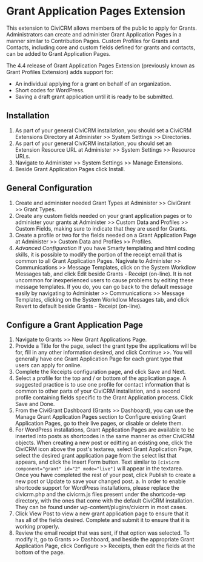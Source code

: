 Grant Application Pages Extension
=================================

This extension to CiviCRM allows members of the public to apply for Grants. Administrators can create and administer Grant Application Pages in a manner similar to Contribution Pages. Custom Profiles for Grants and Contacts, including core and custom fields defined for grants and contacts, can be added to Grant Application Pages.

The 4.4 release of Grant Application Pages Extension (previously known as Grant Profiles Extension) adds support for:
* An individual applying for a grant on behalf of an organization.
* Short codes for WordPress.
* Saving a draft grant application until it is ready to be submitted.

Installation
------------

1. As part of your general CiviCRM installation, you should set a CiviCRM Extensions Directory at Administer >> System Settings >> Directories.
2. As part of your general CiviCRM installation, you should set an Extension Resource URL at Administer >> System Settings >> Resource URLs.
3. Navigate to Administer >> System Settings >> Manage Extensions.
4. Beside Grant Application Pages click Install.

General Configuration
---------------------

1. Create and administer needed Grant Types at Administer >> CiviGrant >> Grant Types.
2. Create any custom fields needed on your grant application pages or to administer your grants at Administer >> Custom Data and Profiles >> Custom Fields, making sure to indicate that they are used for Grants.
3. Create a profile or two for the fields needed on a Grant Application Page at Administer >> Custom Data and Profiles >> Profiles.
4. *Advanced Configuration* If you have Smarty templating and html coding skills, it is possible to modify the portion of the receipt email that is common to all Grant Application Pages. Nagivate to Administer >> Communications >> Message Templates, click on the System Workdlow Messages tab, and click Edit beside Grants - Receipt (on-line). It is not uncommon for inexperienced users to cause problems by editing these message templates. If you do, you can go back to the default message easily by navigating to Administer >> Communications >> Message Templates, clicking on the System Workdlow Messages tab, and click Revert to default beside Grants - Receipt (on-line). 
 

Configure a Grant Application Page
----------------------------------

1. Navigate to Grants >> New Grant Applications Page.
2. Provide a Title for the page, select the grant type the applications will be for, fill in any other information desired, and click Continue >>. You will generally have one Grant Application Page for each grant type that users can apply for online.
3. Complete the Receipts configuration page, and click Save and Next.
4. Select a profile for the top and / or bottom of the application page. A suggested practice is to use one profile for contact information that is common to other parts of your CiviCRM installation, and a second profile containing fields specific to the Grant Application process. Click Save and Done.
5. From the CiviGrant Dashboard (Grants >> Dashboard), you can use the Manage Grant Application Pages section to Configure existing Grant Application Pages, go to their live pages, or disable or delete them. 
6. For WordPress installations, Grant Application Pages are available to be inserted into posts as shortcodes in the same manner as other CiviCRM objects. When creating a new post or editting an existing one, click the CiviCRM icon above the post's textarea, select Grant Application Page, select the desired grant application page from the select list that appears, and click the Insert Form button. Text similar to `[civicrm component="grant" id="2" mode="live"]` will appear in the textarea. Once you have completed the rest of your post, click Publish to create a new post or Update to save your changed post.
   a. In order to enable shortcode support for WordPress installations, please replace the civicrm.php and the civicrm.js files present under the shortcode-wp directory, with the ones that come with the default CiviCRM installation. They can be found under wp-content/plugins/civicrm in most cases.
7. Click View Post to view a new grant application page to ensure that it has all of the fields desired. Complete and submit it to ensure that it is working properly.
8. Review the email receipt that was sent, if that option was selected. To modify it, go to Grants >> Dashboard, and beside the appropriate Grant Application Page, click Configure >> Receipts, then edit the fields at the bottom of the page.
